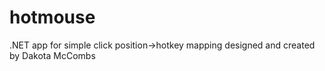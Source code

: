 # hotmouse
.NET app for simple click position->hotkey mapping
designed and created by Dakota McCombs
